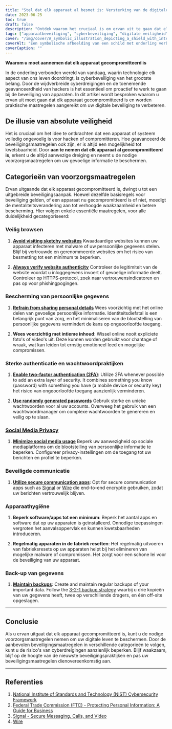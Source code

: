 ```yaml
---
title: "Stel dat elk apparaat al besmet is: Versterking van de digitale beveiliging in een onderling verbonden wereld"
date: 2023-06-25
toc: true
draft: false
description: "Ontdek waarom het cruciaal is om ervan uit te gaan dat elk apparaat al gecompromitteerd is en leer praktische maatregelen om uw digitale beveiliging in de huidige onderling verbonden wereld te verbeteren."
tags: ["apparaatbeveiliging", "cyberbeveiliging", "digitale veiligheid", "cyberdreigingen", "hacken", "apparaatcompromis", "gegevensbescherming", "veilig browsen", "beveiliging van persoonsgegevens", "authenticatie", "wachtwoordbeveiliging", "privacy van sociale media", "veilige communicatie", "apparaathygiëne", "gegevensback-up", "beste praktijken op het gebied van cyberbeveiliging", "digitale privacy", "cyberbeveiligingsbewustzijn", "online veiligheid", "internetbeveiliging", "online privacy", "cyberdefensie", "cyberweerbaarheid", "cyberbeveiligingsmentaliteit", "veiligheidsmaatregelen", "preventie van cyberdreigingen", "cyberbeveiligingsstrategieën", "gegevensprivacy", "onderwijs in cyberbeveiliging", "cyberbeveiligingsmiddelen"]
cover: "/img/cover/A_symbolic_illustration_depicting_a_shield_with_interconnected.png"
coverAlt: "Een symbolische afbeelding van een schild met onderling verbonden apparaten en sloten, die het belang van het aannemen van compromittering van apparaten en het versterken van de digitale veiligheid voorstelt."
coverCaption: ""
---
```


**Waarom u moet aannemen dat elk apparaat gecompromitteerd is**

In de onderling verbonden wereld van vandaag, waarin technologie elk aspect van ons leven doordringt, is cyberbeveiliging van het grootste belang. Door de wijdverbreide cyberdreigingen en de toenemende geavanceerdheid van hackers is het essentieel om proactief te werk te gaan bij de beveiliging van apparaten. In dit artikel wordt besproken waarom u ervan uit moet gaan dat elk apparaat gecompromitteerd is en worden praktische maatregelen aangereikt om uw digitale beveiliging te verbeteren.

## De illusie van absolute veiligheid

Het is cruciaal om het idee te ontkrachten dat een apparaat of systeem volledig ongevoelig is voor hacken of compromitteren. Hoe geavanceerd de beveiligingsmaatregelen ook zijn, er is altijd een mogelijkheid tot kwetsbaarheid. Door **aan te nemen dat elk apparaat al gecompromitteerd is**, erkent u de altijd aanwezige dreiging en neemt u de nodige voorzorgsmaatregelen om uw gevoelige informatie te beschermen.

## Categorieën van voorzorgsmaatregelen

Ervan uitgaande dat elk apparaat gecompromitteerd is, dwingt u tot een uitgebreide beveiligingsaanpak. Hoewel dezelfde basisregels voor beveiliging gelden, of een apparaat nu gecompromitteerd is of niet, moedigt de mentaliteitsverandering aan tot verhoogde waakzaamheid en betere bescherming. Hier volgen enkele essentiële maatregelen, voor alle duidelijkheid gecategoriseerd:

### Veilig browsen

1. [**Avoid visiting sketchy websites**](https://simeononsecurity.ch/articles/tips-for-secure-e-commerce-transactions-and-safe-online-shopping/) Kwaadaardige websites kunnen uw apparaat infecteren met malware of uw persoonlijke gegevens stelen. Blijf bij vertrouwde en gerenommeerde websites om het risico van besmetting tot een minimum te beperken.

2. [**Always verify website authenticity**](https://simeononsecurity.ch/articles/tips-for-secure-e-commerce-transactions-and-safe-online-shopping/) Controleer de legitimiteit van de website voordat u inloggegevens invoert of gevoelige informatie deelt. Controleer op HTTPS-protocol, zoek naar vertrouwensindicatoren en pas op voor phishingpogingen.

### Bescherming van persoonlijke gegevens

1. [**Refrain from sharing personal details**](https://simeononsecurity.ch/articles/safe-social-media-practices-and-protecting-your-privacy-online/) Wees voorzichtig met het online delen van gevoelige persoonlijke informatie. Identiteitsdiefstal is een belangrijk punt van zorg, en het minimaliseren van de blootstelling van persoonlijke gegevens vermindert de kans op ongeoorloofde toegang.

2. **Wees voorzichtig met intieme inhoud**: Wissel online nooit expliciete foto's of video's uit. Deze kunnen worden gebruikt voor chantage of wraak, wat kan leiden tot ernstig emotioneel leed en mogelijke compromissen.

### Sterke authenticatie en wachtwoordpraktijken

1. [**Enable two-factor authentication (2FA)**](https://simeononsecurity.ch/articles/what-are-the-diferent-kinds-of-factors-in-mfa/): Utilize 2FA whenever possible to add an extra layer of security. It combines something you know (password) with something you have (a mobile device or security key) het risico van ongeoorloofde toegang aanzienlijk verminderen.

2. [**Use randomly generated passwords**](https://simeononsecurity.ch/articles/how-to-create-strong-passwords/) Gebruik sterke en unieke wachtwoorden voor al uw accounts. Overweeg het gebruik van een wachtwoordmanager om complexe wachtwoorden te genereren en veilig op te slaan.

### [Social Media Privacy](https://simeononsecurity.ch/articles/safe-social-media-practices-and-protecting-your-privacy-online/)

1. [**Minimize social media usage**](https://simeononsecurity.ch/articles/safe-social-media-practices-and-protecting-your-privacy-online/) Beperk uw aanwezigheid op sociale mediaplatforms om de blootstelling van persoonlijke informatie te beperken. Configureer privacy-instellingen om de toegang tot uw berichten en profiel te beperken.

### Beveiligde communicatie

1. [**Utilize secure communication apps**](https://simeononsecurity.ch/recommendations/messengers): Opt for secure communication apps such as [Signal](https://www.signal.org/) or [Wire](https://wire.com/en/) die end-to-end encryptie gebruiken, zodat uw berichten vertrouwelijk blijven.

### Apparaathygiëne

1. **Beperk software/apps tot een minimum**: Beperk het aantal apps en software dat op uw apparaten is geïnstalleerd. Onnodige toepassingen vergroten het aanvalsoppervlak en kunnen kwetsbaarheden introduceren.

2. **Regelmatig apparaten in de fabriek resetten**: Het regelmatig uitvoeren van fabrieksresets op uw apparaten helpt bij het elimineren van mogelijke malware of compromissen. Het zorgt voor een schone lei voor de beveiliging van uw apparaat.

### Back-up van gegevens

1. [**Maintain backups**](https://simeononsecurity.ch/articles/what-is-the-3-2-1-backup-rule-and-why-you-should-use-it/): Create and maintain regular backups of your important data. Follow the [3-2-1 backup strategy](https://simeononsecurity.ch/articles/what-is-the-3-2-1-backup-rule-and-why-you-should-use-it/) waarbij u drie kopieën van uw gegevens heeft, twee op verschillende dragers, en één off-site opgeslagen.

______

## Conclusie

Als u ervan uitgaat dat elk apparaat gecompromitteerd is, kunt u de nodige voorzorgsmaatregelen nemen om uw digitale leven te beschermen. Door de aanbevolen beveiligingsmaatregelen in verschillende categorieën te volgen, kunt u de risico's van cyberdreigingen aanzienlijk beperken. Blijf waakzaam, blijf op de hoogte van de nieuwste beveiligingspraktijken en pas uw beveiligingsmaatregelen dienovereenkomstig aan.

______

## Referenties

1. [National Institute of Standards and Technology (NIST) Cybersecurity Framework](https://www.nist.gov/cyberframework)
2. [Federal Trade Commission (FTC) - Protecting Personal Information: A Guide for Business](https://www.ftc.gov/tips-advice/business-center/guidance/protecting-personal-information-guide-business)
3. [Signal - Secure Messaging, Calls, and Video](https://www.signal.org/)
4. [Wire](https://wire.com/en/) 

